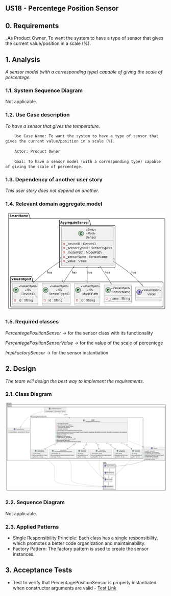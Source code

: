 ## US18 - Percentege Position Sensor

## 0. Requirements
_As Product Owner, To want the system to have a type of sensor that gives the current value/position in a scale (%).

## 1. Analysis
_A sensor model (with a corresponding type) capable of giving the scale of percentege._

### 1.1. System Sequence Diagram
Not applicable.

### 1.2. Use Case description
_To have a sensor that gives the temperature._
    
        Use Case Name: To want the system to have a type of sensor that gives the current value/position in a scale (%).
    
        Actor: Product Owner
    
        Goal: To have a sensor model (with a corresponding type) capable of giving the scale of percentege.


### 1.3. Dependency of another user story
_This user story does not depend on another._

### 1.4. Relevant domain aggregate model 
![Sensor](../../general/agreggateModels/Sensor.png)

### 1.5. Required classes
_PercentegePositionSensor_ -> for the sensor class with its functionality

_PercentegePositionSensorValue_ -> for the value of the scale of percentege

_ImplFactorySensor_ -> for the sensor instantiation


## 2. Design
_The team will design the best way to implement the requirements._
### 2.1. Class Diagram
![ClassDiagram](artifacts/US18CD.png)
### 2.2. Sequence Diagram
Not applicable.
### 2.3. Applied Patterns
- Single Responsibility Principle: Each class has a single responsibility, which promotes a better code organization 
and maintainability.
- Factory Pattern: The factory pattern is used to create the sensor instances.

## 3. Acceptance Tests

- Test to verify that PercentagePositionSensor is properly instantiated when constructor arguments are valid - [Test Link](../../../src/test/java/SmartHomeDDD/domain/Sensor/PercentagePositionSensorTest.java#L22)